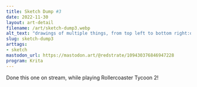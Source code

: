 ```yaml
---
title: Sketch Dump #3
date: 2022-11-30
layout: art-detail
filename: /art/sketch-dump3.webp
alt_text: "drawings of multiple things, from top left to bottom right:one girl is sitting and doing a peace signanother girl is walking joyfully with one hand a foot off the grounda small man resembling a rollercoaster tycoon 2 character holding a balloon that's bigger than hima large sketch of a chesty woman with glassesa rollercoaster going up a chained trackthe same girl with glasses but this time naked, and holding her glasses in her left handthe same girl with glasses but facing away, walking with her phone"
slug: sketch-dump3
arttags:
- sketch
mastodon_url: https://mastodon.art/@redstrate/109430376846947228
program: Krita
---
```

Done this one on stream, while playing Rollercoaster Tycoon 2!
